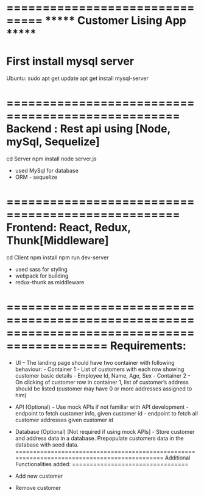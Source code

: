 ===============================
***** Customer Lising App *****
==================================================
First install mysql server
==================================================
Ubuntu: 
    sudo apt get update
    apt get install mysql-server

==================================================
Backend : Rest api using [Node, mySql, Sequelize]
==================================================
cd Server
    npm install
    node server.js

* used MySql for database
* ORM - sequelize

==================================================
Frontend: React, Redux, Thunk[Middleware]
==================================================
cd Client
    npm install
    npm run dev-server

* used sass for styling
* webpack for building
* redux-thunk as middleware

============================================================================================
Requirements:
=============
* UI – The landing page should have two container with following behaviour:
        - Container 1
            - List of customers with each row showing customer basic details - Employee Id, Name, Age, Sex
        - Container 2
            - On clicking of customer row in container 1, list of customer’s address should be listed (customer may have 0 or more addresses assigned to him)
 
* API (Optional) – Use mock APIs if not familiar with API development
        - endpoint to fetch customer info, given customer id
        - endpoint to fetch all customer addresses given customer id
 
* Database (Optional) [Not required if using mock APIs]
        - Store customer and address data in a database. Prepopulate customers data in the database with seed data.
=============================================================================================
Additional Functionalities added:
=================================
* Add new customer
* Remove customer